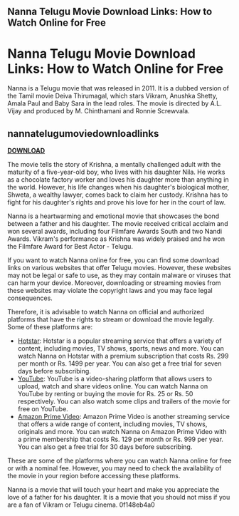 ## Nanna Telugu Movie Download Links: How to Watch Online for Free

  
# Nanna Telugu Movie Download Links: How to Watch Online for Free
  
Nanna is a Telugu movie that was released in 2011. It is a dubbed version of the Tamil movie Deiva Thirumagal, which stars Vikram, Anushka Shetty, Amala Paul and Baby Sara in the lead roles. The movie is directed by A.L. Vijay and produced by M. Chinthamani and Ronnie Screwvala.
 
## nannatelugumoviedownloadlinks


[**DOWNLOAD**](https://www.google.com/url?q=https%3A%2F%2Fshurll.com%2F2tKE6t&sa=D&sntz=1&usg=AOvVaw1tXnKv42lG3TjP854R-Z7o)

  
The movie tells the story of Krishna, a mentally challenged adult with the maturity of a five-year-old boy, who lives with his daughter Nila. He works as a chocolate factory worker and loves his daughter more than anything in the world. However, his life changes when his daughter's biological mother, Shweta, a wealthy lawyer, comes back to claim her custody. Krishna has to fight for his daughter's rights and prove his love for her in the court of law.
  
Nanna is a heartwarming and emotional movie that showcases the bond between a father and his daughter. The movie received critical acclaim and won several awards, including four Filmfare Awards South and two Nandi Awards. Vikram's performance as Krishna was widely praised and he won the Filmfare Award for Best Actor - Telugu.
  
If you want to watch Nanna online for free, you can find some download links on various websites that offer Telugu movies. However, these websites may not be legal or safe to use, as they may contain malware or viruses that can harm your device. Moreover, downloading or streaming movies from these websites may violate the copyright laws and you may face legal consequences.
  
Therefore, it is advisable to watch Nanna on official and authorized platforms that have the rights to stream or download the movie legally. Some of these platforms are:
  
- [Hotstar](https://www.hotstar.com/in/movies/nanna/1000105830/watch): Hotstar is a popular streaming service that offers a variety of content, including movies, TV shows, sports, news and more. You can watch Nanna on Hotstar with a premium subscription that costs Rs. 299 per month or Rs. 1499 per year. You can also get a free trial for seven days before subscribing.
- [YouTube](https://www.youtube.com/watch?v=Z0QXZfz7y8k): YouTube is a video-sharing platform that allows users to upload, watch and share videos online. You can watch Nanna on YouTube by renting or buying the movie for Rs. 25 or Rs. 50 respectively. You can also watch some clips and trailers of the movie for free on YouTube.
- [Amazon Prime Video](https://www.amazon.in/Nanna-Vikram/dp/B07BZLX9ZS): Amazon Prime Video is another streaming service that offers a wide range of content, including movies, TV shows, originals and more. You can watch Nanna on Amazon Prime Video with a prime membership that costs Rs. 129 per month or Rs. 999 per year. You can also get a free trial for 30 days before subscribing.

These are some of the platforms where you can watch Nanna online for free or with a nominal fee. However, you may need to check the availability of the movie in your region before accessing these platforms.
  
Nanna is a movie that will touch your heart and make you appreciate the love of a father for his daughter. It is a movie that you should not miss if you are a fan of Vikram or Telugu cinema.
 0f148eb4a0

